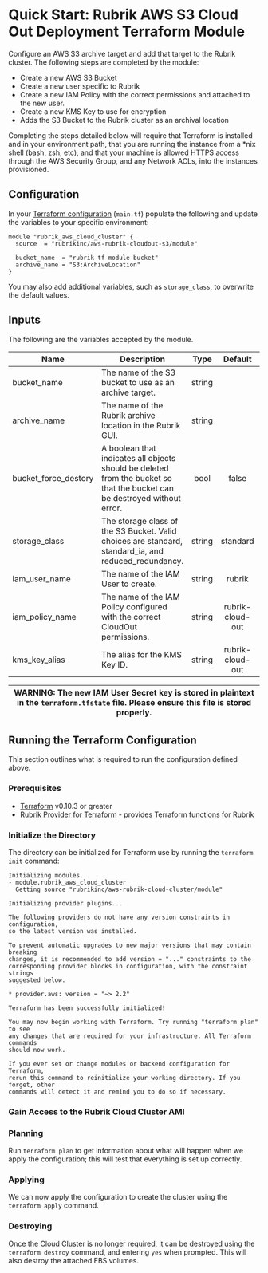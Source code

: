 # Quick Start: Rubrik AWS S3 Cloud Out Deployment Terraform Module

Configure an AWS S3 archive target and add that target to the Rubrik cluster. The following steps are completed by the module:

* Create a new AWS S3 Bucket
* Create a new user specific to Rubrik
* Create a new IAM Policy with the correct permissions and attached to the new user.
* Create a new KMS Key to use for encryption
* Adds the S3 Bucket to the Rubrik cluster as an archival location

Completing the steps detailed below will require that Terraform is installed and in your environment path, that you are running the instance from a *nix shell (bash, zsh, etc), and that your machine is allowed HTTPS access through the AWS Security Group, and any Network ACLs, into the instances provisioned.

## Configuration

In your [Terraform configuration](https://learn.hashicorp.com/terraform/getting-started/build#configuration) (`main.tf`) populate the following and update the variables to your specific environment:

```hcl
module "rubrik_aws_cloud_cluster" {
  source  = "rubrikinc/aws-rubrik-cloudout-s3/module"

  bucket_name  = "rubrik-tf-module-bucket"
  archive_name = "S3:ArchiveLocation"
}
```

You may also add additional variables, such as `storage_class`, to overwrite the default values.

## Inputs

The following are the variables accepted by the module.

| Name                 | Description                                                                                                               |  Type  |      Default     | Required |
|----------------------|---------------------------------------------------------------------------------------------------------------------------|:------:|:----------------:|:--------:|
| bucket_name          | The name of the S3 bucket to use as an archive target.                                                                    | string |                  |    yes   |
| archive_name         | The name of the Rubrik archive location in the Rubrik GUI.                                                                | string |                  |    yes   |
| bucket_force_destory | A boolean that indicates all objects should be deleted from the bucket so that the bucket can be destroyed without error. |  bool  |       false      |    no    |
| storage_class        | The storage class of the S3 Bucket. Valid choices are standard, standard_ia, and reduced_redundancy.                      | string |     standard     |    no    |
| iam_user_name        | The name of the IAM User to create.                                                                                       | string |      rubrik      |    no    |
| iam_policy_name      | The name of the IAM Policy configured with the correct CloudOut permissions.                                              | string | rubrik-cloud-out |    no    |
| kms_key_alias        | The alias for the KMS Key ID.                                                                                             | string | rubrik-cloud-out |    no    |

| WARNING: The new IAM User Secret key is stored in plaintext in the `terraform.tfstate` file. Please ensure this file is stored properly.  |
| --- |

## Running the Terraform Configuration

This section outlines what is required to run the configuration defined above. 

### Prerequisites

* [Terraform](https://www.terraform.io/downloads.html) v0.10.3 or greater
* [Rubrik Provider for Terraform](https://github.com/rubrikinc/rubrik-provider-for-terraform) - provides Terraform functions for Rubrik

### Initialize the Directory

The directory can be initialized for Terraform use by running the `terraform init` command:

```none
Initializing modules...
- module.rubrik_aws_cloud_cluster
  Getting source "rubrikinc/aws-rubrik-cloud-cluster/module"

Initializing provider plugins...

The following providers do not have any version constraints in configuration,
so the latest version was installed.

To prevent automatic upgrades to new major versions that may contain breaking
changes, it is recommended to add version = "..." constraints to the
corresponding provider blocks in configuration, with the constraint strings
suggested below.

* provider.aws: version = "~> 2.2"

Terraform has been successfully initialized!

You may now begin working with Terraform. Try running "terraform plan" to see
any changes that are required for your infrastructure. All Terraform commands
should now work.

If you ever set or change modules or backend configuration for Terraform,
rerun this command to reinitialize your working directory. If you forget, other
commands will detect it and remind you to do so if necessary.
```

### Gain Access to the Rubrik Cloud Cluster AMI

### Planning

Run `terraform plan` to get information about what will happen when we apply the configuration; this will test that everything is set up correctly.

### Applying

We can now apply the configuration to create the cluster using the `terraform apply` command.

### Destroying

Once the Cloud Cluster is no longer required, it can be destroyed using the `terraform destroy` command, and entering `yes` when prompted. This will also destroy the attached EBS volumes.